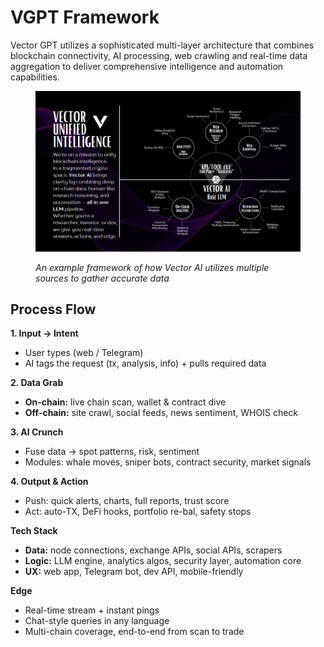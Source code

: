 # VGPT Framework

Vector GPT utilizes a sophisticated multi-layer architecture that combines blockchain connectivity, AI processing, web crawling and real-time data aggregation to deliver comprehensive intelligence and automation capabilities.

<figure><img src="../../assets/Screenshot 2025-05-28 221835.png" alt=""><figcaption><p><em>An example framework of how Vector AI utilizes multiple sources to gather accurate data</em></p></figcaption></figure>

## Process Flow

**1. Input → Intent**

* User types (web / Telegram)
* AI tags the request (tx, analysis, info) + pulls required data

**2. Data Grab**

* **On-chain:** live chain scan, wallet & contract dive
* **Off-chain:** site crawl, social feeds, news sentiment, WHOIS check

**3. AI Crunch**

* Fuse data → spot patterns, risk, sentiment
* Modules: whale moves, sniper bots, contract security, market signals

**4. Output & Action**

* Push: quick alerts, charts, full reports, trust score
* Act: auto-TX, DeFi hooks, portfolio re-bal, safety stops

**Tech Stack**

* **Data:** node connections, exchange APIs, social APIs, scrapers
* **Logic:** LLM engine, analytics algos, security layer, automation core
* **UX:** web app, Telegram bot, dev API, mobile-friendly

**Edge**

* Real-time stream + instant pings
* Chat-style queries in any language
* Multi-chain coverage, end-to-end from scan to trade
